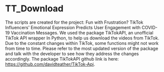 # TT_Download

The scripts are created for the project: Fun with Frustration? TikTok Influencers' Emotional Expression Predicts User Engagement with COVID-19 Vaccination Messages.
We used the package TikTokAPI, an unofficial TikTok API wrapper In Python, to help us download the videos from TikTok. Due to the constant changes within TikTok, some functions might not work from time to time. Please refer to the most updated version of the package and talk with the developer to see how they address the changes accordingly.
The package TikTokAPI github link is here: https://github.com/davidteather/TikTok-Api. 

